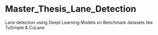 # Master_Thesis_Lane_Detection
Lane detection  using Deepl Learning Models on Benchmark datasets like TuSimple &amp; CuLane 
